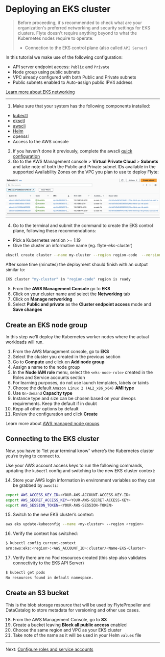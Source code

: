 # Deploying an EKS cluster

> Before proceeding, it's recommended to check what are your organization's preferred networking and security settings for EKS clusters. Flyte doesn't require anything beyond to what the Kubernetes nodes require to operate:
> - Connection to the EKS control plane (also called `API Server`)

In this tutorial we make use of the following configuration:

- API server endpoint access: `Public` and `Private`
- Node group using public subnets
- VPC already configured with both Public and Private subnets
- Public subnets enabled to Auto-assign public IPV4 address

[Learn more about EKS networking](https://aws.amazon.com/blogs/containers/de-mystifying-cluster-networking-for-amazon-eks-worker-nodes/)
____
1. Make sure that your system has the following components installed:
- [kubectl](https://docs.aws.amazon.com/eks/latest/userguide/install-kubectl.html)
- [eksctl](https://docs.aws.amazon.com/eks/latest/userguide/eksctl.html)
- [awscli](https://docs.aws.amazon.com/cli/latest/userguide/getting-started-install.html)
- [Helm](https://helm.sh/docs/intro/install/) 
- openssl
- Access to the AWS console

2. If you haven't done it previously, complete the awscli [quick configuration](https://docs.aws.amazon.com/cli/latest/userguide/cli-configure-quickstart.html#cli-configure-quickstart-config)
3. Go to the AWS Management console > **Virtual Private Cloud** > **Subnets** and take note of both the Public and Private subnet IDs available in the supported Availability Zones on the VPC you plan to use to deploy Flyte:

![](./images/subnets-v2.png)

4. Go to the terminal and submit the command to create the EKS control plane, following these recommendations:
- Pick a Kubernetes version >= 1.19
- Give the cluster an informative name (eg. flyte-eks-cluster)


```bash
eksctl create cluster --name my-cluster --region region-code  --version 1.25 --vpc-private-subnets private-subnet-ID1,private-subnet-ID2 --vpc-public-subnets public-subnetID1,public-subnetID2 --without-nodegroup
```

After some time (minutes) the deployment should finish with an output similar to:

```bash
EKS cluster "my-cluster" in "region-code" region is ready
```
5. From the **AWS Management Console** go to **EKS**
6. Click on your cluster name and select the **Networking** tab
7. Click on **Manage networking**
8. Select **Public and private** as the **Cluster endpoint access** mode and **Save changes**
## Create an EKS node group
In this step we'll deploy the Kubernetes worker nodes where the actual workloads will run.

1. From the AWS Management console, go to **EKS**
2. Select the cluster you created in the previous section
3. Go to **Compute** and click on **Add node group**
4. Assign a name to the node group
5. In the **Node IAM role** menu, select the `<eks-node-role>` created in the Roles and Service accounts section
6. For learning purposes, do not use launch templates, labels or taints
7. Choose the default `Amazon Linux 2 (AL2_x86_x64)` **AMI type**
8. Use `On-demand` **Capacity type** 
9. Instance type and size can be chosen based on your devops requirements. Keep the default if in doubt
10. Kepp all other options by default
13. Review the configuration and click **Create**

Learn more about [AWS managed node groups](https://docs.aws.amazon.com/eks/latest/userguide/managed-node-groups.html)

## Connecting to the EKS cluster
Now, you have to “let your terminal know” where’s the Kubernetes cluster you’re trying to connect to.

Use your AWS account access keys to run the following commands, updating the `kubectl` config and switching to the new EKS cluster context:

14. Store your AWS login information in environment variables so they can be grabbed by `awscli`:
```bash
export AWS_ACCESS_KEY_ID=<YOUR-AWS-ACCOUNT-ACCESS-KEY-ID>
export AWS_SECRET_ACCESS_KEY=<YOUR-AWS-SECRET-ACCESS-KEY>
export AWS_SESSION_TOKEN=<YOUR-AWS-SESSION-TOKEN>
```
15. Switch to the new EKS cluster’s context:

```bash
aws eks update-kubeconfig --name <my-cluster> --region <region>
```

16. Verify the context has switched:
```bash
$ kubectl config current-context
arn:aws:eks:<region>:<AWS_ACCOUNT_ID>:cluster/<Name-EKS-Cluster>
```
17. Verify there are no Pod resources created (this step also validates connectivity to the EKS API Server)
```bash
$ kubectl get pods
No resources found in default namespace.
```
## Create an S3 bucket

This is the blob storage resource that will be used by FlytePropeller and DataCatalog to store metadata for versioning and other use cases.

18. From the AWS Management Console, go to **S3**
19. Create a bucket leaving **Block all public access** enabled
20. Choose the same region and VPC as your EKS cluster
21. Take note of the name as it will be used in your Helm `values` file
---
Next: [Configure roles and service accounts](03-roles-service-accounts.md)